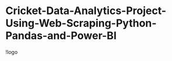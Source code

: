 # Cricket-Data-Analytics-Project-Using-Web-Scraping-Python-Pandas-and-Power-BI
!logo[](cricket.jpeg)



